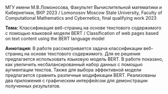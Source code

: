 МГУ имени М.В.Ломоносова, Факультет Вычислительной математики и Кибернетики, ВКР 2023 / Lomonosov Moscow State University, Faculty of Computational Mathematics and Cybernetics, final qualifying work 2023

**Тема:** Классификация веб-страниц на основе текстового содержимого с помощью языковой модели BERT / Classification of web pages based on text content using the BERT language model

**Аннотация:**  В работе рассматривается задача классификации веб-страниц на основе текстового содержимого. Для ее решения предлагается использовать языковую модель BERT. В работе показано, как увеличить несбалансированный набор данных с помощью аугментации текстов. Также для выбора эффективной модели предлагается сравнить различные модификации BERT. Реализованы два приложения с графическим интерфейсом для демонстрации полученных результатов.

